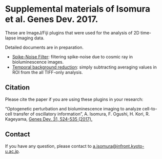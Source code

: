 # Supplemental materials of Isomura et al. Genes Dev. 2017. 

These are ImageJ/Fiji plugins that were used for the analysis of 2D time-lapse imaging data.

Detailed documents are in preparation.

- [Spike-Noise Filter](https://github.com/aisomur/genes_dev_2017/releases): filtering spike-noise due to cosmic ray in bioluminescence images.
- [Temporal background reduction](https://github.com/aisomur/genes_dev_2017/releases): simply subtracting averaging values in ROI from the all TIFF-only analysis.

## Citation

Please cite the paper if you are using these plugins in your research:

“Optogenetic perturbation and bioluminescence imaging to analyze cell-to-cell transfer of oscillatory information”, A. Isomura, F. Ogushi, H. Kori, R. Kageyama, [Genes Dev. 31, 524-535 (2017).](https://doi.org/10.1101/gad.294546.116)

## Contact

If you have any question, please contact to [a.isomura@infront.kyoto-u.ac.jp](a.isomura@infront.kyoto-u.ac.jp).


